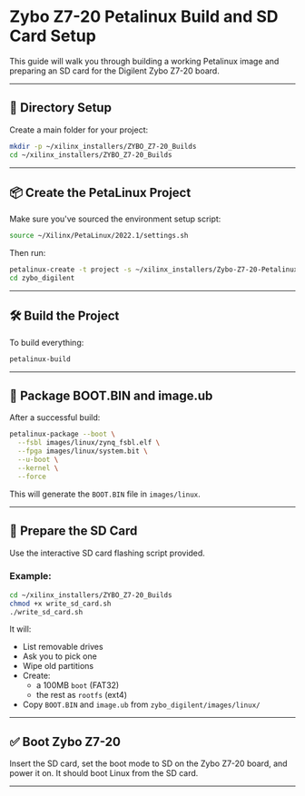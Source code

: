 # Zybo Z7-20 Petalinux Build and SD Card Setup

This guide will walk you through building a working Petalinux image and preparing an SD card for the Digilent Zybo Z7-20 board.

---

## 📁 Directory Setup

Create a main folder for your project:

```bash
mkdir -p ~/xilinx_installers/ZYBO_Z7-20_Builds
cd ~/xilinx_installers/ZYBO_Z7-20_Builds
```

---

## 📦 Create the PetaLinux Project

Make sure you've sourced the environment setup script:

```bash
source ~/Xilinx/PetaLinux/2022.1/settings.sh
```

Then run:

```bash
petalinux-create -t project -s ~/xilinx_installers/Zybo-Z7-20-Petalinux-2022-1.bsp -n zybo_digilent
cd zybo_digilent
```

---

## 🛠️ Build the Project

To build everything:

```bash
petalinux-build
```

---

## 🧱 Package BOOT.BIN and image.ub

After a successful build:

```bash
petalinux-package --boot \
  --fsbl images/linux/zynq_fsbl.elf \
  --fpga images/linux/system.bit \
  --u-boot \
  --kernel \
  --force
```

This will generate the `BOOT.BIN` file in `images/linux`.

---

## 💾 Prepare the SD Card

Use the interactive SD card flashing script provided.

### Example:

```bash
cd ~/xilinx_installers/ZYBO_Z7-20_Builds
chmod +x write_sd_card.sh
./write_sd_card.sh
```

It will:

- List removable drives
- Ask you to pick one
- Wipe old partitions
- Create:
  - a 100MB `boot` (FAT32)
  - the rest as `rootfs` (ext4)
- Copy `BOOT.BIN` and `image.ub` from `zybo_digilent/images/linux/`

---

## ✅ Boot Zybo Z7-20

Insert the SD card, set the boot mode to SD on the Zybo Z7-20 board, and power it on. It should boot Linux from the SD card.

---
